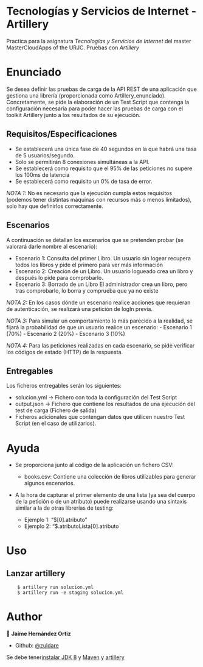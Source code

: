 # Tecnologías y Servicios de Internet - Artillery
Practica para la asignatura _Tecnologías y Servicios de Internet_ del master MasterCloudApps of the URJC.
Pruebas con _Artillery_

# Enunciado
Se desea definir las pruebas de carga de la API REST de una aplicación que gestiona una
librería (proporcionada como Artillery_enunciado). Concretamente, se pide la elaboración
de un Test Script que contenga la configuración necesaria para poder hacer las pruebas de
carga con el toolkit Artillery junto a los resultados de su ejecución.

## Requisitos/Especificaciones
- Se establecerá una única fase de 40 segundos en la que habrá una tasa de 5
  usuarios/segundo.
- Solo se permitirán 8 conexiones simultáneas a la API.
- Se establecerá como requisito que el 95% de las peticiones no supere los 100ms de
  latencia
- Se establecerá como requisito un 0% de tasa de error.

*NOTA 1:* No es necesario que la ejecución cumpla estos requisitos (podemos tener distintas
máquinas con recursos más o menos limitados), solo hay que definirlos correctamente.

## Escenarios
A continuación se detallan los escenarios que se pretenden probar (se valorará darle nombre al escenario):
- Escenario 1: Consulta del primer Libro. Un usuario sin logear recupera todos los libros y pide el primero para ver más información
- Escenario 2: Creación de un Libro. Un usuario logueado crea un libro y después lo pide para comprobarlo.
- Escenario 3: Borrado de un Libro El administrador crea un libro, pero tras comprobarlo, lo borra y comprueba que ya no existe

*NOTA 2:* En los casos dónde un escenario realice acciones que requieran de autenticación, se realizará una petición de logIn previa.
  
*NOTA 3:* Para simular un comportamiento lo más parecido a la realidad, se fijará la probabilidad de que un usuario realice un escenario:
    - Escenario 1 (70%)
    - Escenario 2 (20%)
    - Escenario 3 (10%)
  
*NOTA 4:* Para las peticiones realizadas en cada escenario, se pide verificar los códigos de
  estado (HTTP) de la respuesta.

## Entregables
Los ficheros entregables serán los siguientes:
- solucion.yml -> Fichero con toda la configuración del Test Script
- output.json -> Fichero que contiene los resultados de una ejecución del test de carga (Fichero de salida)
- Ficheros adicionales que contengan datos que utilicen nuestro Test Script (en el caso de utilizarlos).
  

# Ayuda
- Se proporciona junto al código de la aplicación un fichero CSV:
    - books.csv: Contiene una colección de libros utilizables para generar algunos escenarios.

- A la hora de capturar el primer elemento de una lista (ya sea del cuerpo de la petición o de un atributo) puede realizarse usando una sintaxis similar a la de otras
  librerías de testing:
    - Ejemplo 1: “$[0].atributo”
    - Ejemplo 2: “$.atributoLista[0].atributo
 

# Uso

## Lanzar artillery
```script shell
    $ artillery run solucion.yml
    $ artillery run -e staging solucion.yml
```
# Author

👤 **Jaime Hernández Ortiz**

* Github: [@zuldare](https://github.com/zuldare)

Se debe tener[instalar JDK 8](https://www.oracle.com/java/technologies/javase/javase-jdk8-downloads.html) y [Maven](https://maven.apache.org/install.html) y
[artillery](https://artillery.io/)
